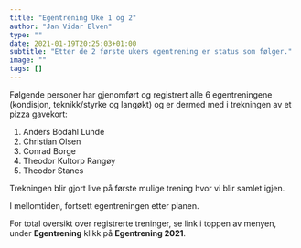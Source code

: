 ```yaml
---
title: "Egentrening Uke 1 og 2"
author: "Jan Vidar Elven"
type: ""
date: 2021-01-19T20:25:03+01:00
subtitle: "Etter de 2 første ukers egentrening er status som følger."
image: ""
tags: []
---
```


Følgende personer har gjenomført og registrert alle 6 egentreningene (kondisjon, teknikk/styrke og langøkt) og er dermed med i trekningen av et pizza gavekort:

1. Anders Bodahl Lunde
1. Christian Olsen
1. Conrad Borge
1. Theodor Kultorp Rangøy
1. Theodor Stanes

Trekningen blir gjort live på første mulige trening hvor vi blir samlet igjen. 

I mellomtiden, fortsett egentreningen etter planen.

For total oversikt over registrerte treninger, se link i toppen av menyen, under **Egentrening** klikk på **Egentrening 2021**.
